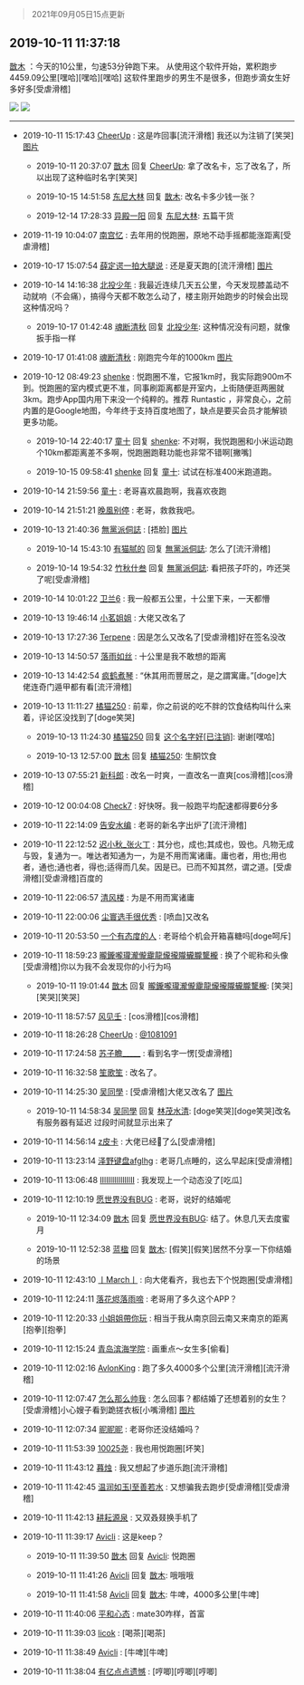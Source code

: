 > 2021年09月05日15点更新
<link rel="stylesheet" href="https://cdn.jsdelivr.net/gh/taotie6/sampleJSON@main/css/photo_show.css">


 ## 2019-10-11 11:37:18 

 [㪚木](https://www.coolapk.com/feed/14250834?shareKey=NjRiMWM3NzU5NjE4NjEzMTc0ZWI~) ：今天的10公里，匀速53分钟跑下来。
从使用这个软件开始，累积跑步4459.09公里[嘿哈][嘿哈][嘿哈]
这软件里跑步的男生不是很多，但跑步滴女生好多好多[受虐滑稽] 

<div class="album">
<img class="img-item" src="http://image.coolapk.com/feed/2019/1011/11/1081091_a32880ce_5035_7809@720x585.jpeg" />
<img class="img-item" src="http://image.coolapk.com/feed/2019/1011/11/1081091_27891067_5035_7811@1080x1023.jpeg" />
</div>

 ------- 

- 2019-10-11 15:17:43 [CheerUp](uid=792697) : 这是咋回事[流汗滑稽]
我还以为注销了[笑哭] [图片](http://image.coolapk.com/feed/2019/1011/15/792697_aa8292e4_8262_279@1080x1920.jpeg)

    - 2019-10-11 20:37:07 [㪚木](uid=1081091) 回复 [CheerUp](uid=792697): 拿了改名卡，忘了改名了，所以出现了这种临时名字[笑哭] 

    - 2019-10-15 14:51:58 [东尼大林](uid=1612569) 回复 [㪚木](uid=1081091): 改名卡多少钱一张？ 

    - 2019-12-14 17:28:33 [异殿一阳](uid=2299273) 回复 [东尼大林](uid=1612569): 五篇干货 

- 2019-11-19 10:04:07 [南宫忆](uid=1018870) : 去年用的悦跑圈，原地不动手摇都能涨距离[受虐滑稽] 

- 2019-10-17 15:07:54 [薛定谔一拍大腿说](uid=1290387) : 还是夏天跑的[流汗滑稽] [图片](http://image.coolapk.com/feed/2019/1017/15/1290387_2605aca1_6072_6872@1080x2248.jpeg)

- 2019-10-14 14:16:38 [北投少年](uid=511587) : 我最近连续几天五公里，今天发现膝盖动不动就响（不会痛），搞得今天都不敢怎么动了，楼主刚开始跑步的时候会出现这种情况吗？ 

    - 2019-10-17 01:42:48 [魂断清秋](uid=2004379) 回复 [北投少年](uid=511587): 这种情况没有问题，就像扳手指一样 

- 2019-10-17 01:41:08 [魂断清秋](uid=2004379) : 刚跑完今年的1000km [图片](http://image.coolapk.com/feed/2019/1017/01/2004379_5720b27a_7663_6808@1080x1004.jpeg)

- 2019-10-12 08:49:23 [shenke](uid=498933) : 悦跑圈不准，它报1km时，我实际跑900m不到。悦跑圈的室内模式更不准，同事刷距离都是开室内，上街随便逛两圈就3km。跑步App国内用下来没一个纯粹的。推荐 Runtastic ，非常良心，之前内置的是Google地图，今年终于支持百度地图了，缺点是要买会员才能解锁更多功能。 

    - 2019-10-14 22:40:17 [童十](uid=1588274) 回复 [shenke](uid=498933): 不对啊，我悦跑圈和小米运动跑个10km都距离差不多啊，悦跑圈跑鞋功能也非常不错啊[撇嘴] 

    - 2019-10-15 09:58:41 [shenke](uid=498933) 回复 [童十](uid=1588274): 试试在标准400米跑道跑。 

- 2019-10-14 21:59:56 [童十](uid=1588274) : 老哥喜欢晨跑啊，我喜欢夜跑 

- 2019-10-14 21:51:21 [晚風别停](uid=1982209) : 老哥，救救我吧。 

- 2019-10-13 21:40:36 [無黨派侗誌](uid=963651) : [捂脸] [图片](http://image.coolapk.com/feed/2019/1013/21/963651_0468f012_4035_1578@640x1136.jpeg)

    - 2019-10-14 15:43:10 [有猫腻的](uid=2280362) 回复 [無黨派侗誌](uid=963651): 怎么了[流汗滑稽] 

    - 2019-10-14 19:54:32 [竹秋什叁](uid=2319428) 回复 [無黨派侗誌](uid=963651): 看把孩子吓的，咋还哭了呢[受虐滑稽] 

- 2019-10-14 10:01:22 [卫兰6](uid=1286107) : 我一般都五公里，十公里下来，一天都懵 

- 2019-10-13 19:46:14 [小茗姐姐](uid=2225525) : 大佬又改名了 

- 2019-10-13 17:27:36 [Terpene](uid=1120386) : 因是怎么又改名了[受虐滑稽]好在签名没改 

- 2019-10-13 14:50:57 [落雨如丝](uid=171765) : 十公里是我不敢想的距离 

- 2019-10-13 14:42:54 [疯鹤煮琴](uid=2148901) : “休其用而豐居之，是之謂寓庸。”[doge]大佬连奇门遁甲都有看[流汗滑稽] 

- 2019-10-13 11:11:27 [橘猫250](uid=844044) : 前辈，你之前说的吃不胖的饮食结构叫什么来着，评论区没找到了[doge笑哭] 

    - 2019-10-13 11:24:30 [橘猫250](uid=844044) 回复 [这个名字好[已注销]](uid=863942): 谢谢[嘿哈] 

    - 2019-10-13 12:57:00 [㪚木](uid=1081091) 回复 [橘猫250](uid=844044): 生酮饮食 

- 2019-10-13 07:55:21 [新科郎](uid=1276807) : 改名一时爽，一直改名一直爽[cos滑稽][cos滑稽] 

- 2019-10-12 00:04:08 [Check7](uid=2474522) : 好快呀。我一般跑平均配速都得要6分多 

- 2019-10-11 22:14:09 [告安水编](uid=1211710) : 老哥的新名字出炉了[流汗滑稽] 

- 2019-10-11 22:12:52 [迟小秋_张火丁](uid=2162943) : 其分也，成也;其成也，毁也。凡物无成与毁，复通为一。唯达者知通为一，为是不用而寓诸庸。庸也者，用也;用也者，通也;通也者，得也;适得而几矣。因是已。已而不知其然，谓之道。[受虐滑稽][受虐滑稽]百度的 

- 2019-10-11 22:06:57 [清风楼](uid=865339) : 为是不用而寓诸庸 

- 2019-10-11 22:00:06 [尘寰选手很优秀](uid=2564009) : [喷血]又改名 

- 2019-10-11 20:53:50 [一个有态度的人](uid=1043171) : 老哥给个机会开箱喜糖吗[doge呵斥] 

- 2019-10-11 18:59:23 [曨鑨嚨瓏瀧儱靇龍爖攏隴龓朧驡櫳](uid=2902118) : 换了个昵称和头像[受虐滑稽]你以为我不会发现你的小行为吗 

    - 2019-10-11 19:01:44 [㪚木](uid=1081091) 回复 [曨鑨嚨瓏瀧儱靇龍爖攏隴龓朧驡櫳](uid=2902118): [笑哭][笑哭][笑哭] 

- 2019-10-11 18:57:57 [风见壬](uid=1512297) : [cos滑稽][cos滑稽] 

- 2019-10-11 18:26:28 [CheerUp](uid=792697) : <a class="feed-link-uname" href="/u/1081091">@1081091</a> 

- 2019-10-11 17:24:58 [苏子瞻_____](uid=793089) : 看到名字一愣[受虐滑稽] 

- 2019-10-11 16:32:58 [笙歌笙](uid=1296796) : 改名了。 

- 2019-10-11 14:25:30 [吴同學](uid=1320218) : [受虐滑稽]大佬又改名了 [图片](http://image.coolapk.com/feed/2019/1011/14/1320218_28df5028_5128_9207@1080x2160.jpeg)

    - 2019-10-11 14:58:34 [吴同學](uid=1320218) 回复 [林茂水清](uid=2077614): [doge笑哭][doge笑哭]改名有服务器有延迟  过段时间就显示出来了 

- 2019-10-11 14:56:14 [z皮卡](uid=1896403) : 大佬已经💊了么[受虐滑稽] 

- 2019-10-11 13:23:14 [泽野键盘afglhg](uid=1347187) : 老哥几点睡的，这么早起床[受虐滑稽] 

- 2019-10-11 13:06:48 [IIlIIllIlIIllIlII](uid=1286315) : 我发现上一个动态没了[吃瓜] 

- 2019-10-11 12:10:19 [愿世界没有BUG](uid=1923715) : 老哥，说好的结婚呢 

    - 2019-10-11 12:34:09 [㪚木](uid=1081091) 回复 [愿世界没有BUG](uid=1923715): 结了。休息几天去度蜜月 

    - 2019-10-11 12:52:38 [蓝楹](uid=467567) 回复 [㪚木](uid=1081091): [假笑][假笑]居然不分享一下你结婚的场景 

- 2019-10-11 12:43:10 [丨March丨](uid=1139702) : 向大佬看齐，我也去下个悦跑圈[受虐滑稽] 

- 2019-10-11 12:24:11 [落花烬落雨啼](uid=1966083) : 老哥用了多久这个APP？ 

- 2019-10-11 12:20:33 [小姐姐帶你玩](uid=641103) : 相当于我从南京回云南又来南京的距离[抱拳][抱拳] 

- 2019-10-11 12:15:24 [青岛滨海学院](uid=1311045) : 画重点～女生多[偷看] 

- 2019-10-11 12:02:16 [AvlonKing](uid=964891) : 跑了多久4000多个公里[流汗滑稽][流汗滑稽] 

- 2019-10-11 12:07:47 [怎么那么帅我](uid=1421130) : 怎么回事？都结婚了还想着别的女生？[受虐滑稽]小心嫂子看到跪搓衣板[小嘴滑稽] [图片](http://image.coolapk.com/feed/2019/1011/12/1421130_2c492ab0_6866_6578@84x68.jpeg)

- 2019-10-11 12:07:34 [昵昵昵](uid=1829222) : 老哥你还没结婚吗？ 

- 2019-10-11 11:53:39 [10025尧](uid=632619) : 我也用悦跑圈[坏笑] 

- 2019-10-11 11:43:12 [暮烛](uid=915575) : 我又想起了步道乐跑[流汗滑稽] 

- 2019-10-11 11:42:45 [温润如玉l至善若水](uid=1713789) : 又想骗我去跑步[受虐滑稽][受虐滑稽] 

- 2019-10-11 11:42:13 [耕耘源泉](uid=1444011) : 又双叒叕换手机了 

- 2019-10-11 11:39:17 [Avicli](uid=622333) : 这是keep？ 

    - 2019-10-11 11:39:50 [㪚木](uid=1081091) 回复 [Avicli](uid=622333): 悦跑圈 

    - 2019-10-11 11:41:26 [Avicli](uid=622333) 回复 [㪚木](uid=1081091): 哦哦哦 

    - 2019-10-11 11:41:58 [Avicli](uid=622333) 回复 [㪚木](uid=1081091): 牛啤，4000多公里[牛啤] 

- 2019-10-11 11:40:06 [平和心态](uid=2661636) : mate30咋样，首富 

- 2019-10-11 11:39:03 [licok](uid=655160) : [喝茶][喝茶] 

- 2019-10-11 11:38:49 [Avicli](uid=622333) : [牛啤][牛啤] 

- 2019-10-11 11:38:04 [有亿点点遗憾](uid=1852799) : [哼唧][哼唧][哼唧] 

